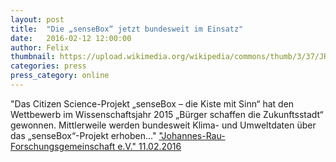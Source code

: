```yaml
---
layout: post
title:  "Die „senseBox“ jetzt bundesweit im Einsatz"
date:   2016-02-12 12:00:00
author: Felix
thumbnail: https://upload.wikimedia.org/wikipedia/commons/thumb/3/37/JRF-Logo.jpg/300px-JRF-Logo.jpg
categories: press
press_category: online
---
```

"Das Citizen Science-Projekt „senseBox – die Kiste mit Sinn“ hat den Wettbewerb im Wissenschaftsjahr 2015 „Bürger schaffen die Zukunftsstadt“ gewonnen. Mittlerweile werden bundesweit Klima- und Umweltdaten über das „senseBox“-Projekt erhoben..."
<a href="https://jrf.nrw/2016/02/ils-sensebox/" target="_blank">"Johannes-Rau-Forschungsgemeinschaft e.V." 11.02.2016</a>
